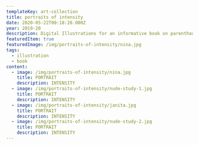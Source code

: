 ```yaml
---
templateKey: art-collection
title: portraits of intensity
date: 2020-05-22T00:18:20.000Z
year: 2019-20
description: Digital Illustrations for an informative book on parenthood and its many challenges.\nThese illustrations attempt to explain the theme of each chapter subtly using body language, form, text and symbolism and are void of facial expressions.
featuredItem: true
featuredImage: /img/portraits-of-intensity/nina.jpg
tags:
  - illustration
  - book
content:
  - image: /img/portraits-of-intensity/nina.jpg
    title: PORTRAIT
    description: INTENSITY
  - image: /img/portraits-of-intensity/nude-study-1.jpg
    title: PORTRAIT
    description: INTENSITY
  - image: /img/portraits-of-intensity/janita.jpg
    title: PORTRAIT
    description: INTENSITY
  - image: /img/portraits-of-intensity/nude-study-2.jpg
    title: PORTRAIT
    description: INTENSITY
---
```

